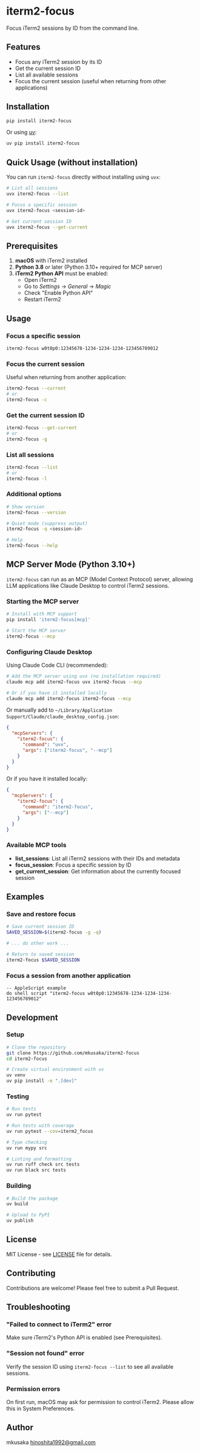 # iterm2-focus

Focus iTerm2 sessions by ID from the command line.

## Features

- Focus any iTerm2 session by its ID
- Get the current session ID
- List all available sessions
- Focus the current session (useful when returning from other applications)

## Installation

```bash
pip install iterm2-focus
```

Or using [uv](https://github.com/astral-sh/uv):

```bash
uv pip install iterm2-focus
```

## Quick Usage (without installation)

You can run `iterm2-focus` directly without installing using `uvx`:

```bash
# List all sessions
uvx iterm2-focus --list

# Focus a specific session
uvx iterm2-focus <session-id>

# Get current session ID
uvx iterm2-focus --get-current
```

## Prerequisites

1. **macOS** with iTerm2 installed
2. **Python 3.8** or later (Python 3.10+ required for MCP server)
3. **iTerm2 Python API** must be enabled:
   - Open iTerm2
   - Go to *Settings* → *General* → *Magic*
   - Check "Enable Python API"
   - Restart iTerm2

## Usage

### Focus a specific session

```bash
iterm2-focus w0t0p0:12345678-1234-1234-1234-123456789012
```

### Focus the current session

Useful when returning from another application:

```bash
iterm2-focus --current
# or
iterm2-focus -c
```

### Get the current session ID

```bash
iterm2-focus --get-current
# or
iterm2-focus -g
```

### List all sessions

```bash
iterm2-focus --list
# or
iterm2-focus -l
```

### Additional options

```bash
# Show version
iterm2-focus --version

# Quiet mode (suppress output)
iterm2-focus -q <session-id>

# Help
iterm2-focus --help
```

## MCP Server Mode (Python 3.10+)

`iterm2-focus` can run as an MCP (Model Context Protocol) server, allowing LLM applications like Claude Desktop to control iTerm2 sessions.

### Starting the MCP server

```bash
# Install with MCP support
pip install 'iterm2-focus[mcp]'

# Start the MCP server
iterm2-focus --mcp
```

### Configuring Claude Desktop

Using Claude Code CLI (recommended):

```bash
# Add the MCP server using uvx (no installation required)
claude mcp add iterm2-focus uvx iterm2-focus --mcp

# Or if you have it installed locally
claude mcp add iterm2-focus iterm2-focus --mcp
```

Or manually add to `~/Library/Application Support/Claude/claude_desktop_config.json`:

```json
{
  "mcpServers": {
    "iterm2-focus": {
      "command": "uvx",
      "args": ["iterm2-focus", "--mcp"]
    }
  }
}
```

Or if you have it installed locally:

```json
{
  "mcpServers": {
    "iterm2-focus": {
      "command": "iterm2-focus",
      "args": ["--mcp"]
    }
  }
}
```

### Available MCP tools

- **list_sessions**: List all iTerm2 sessions with their IDs and metadata
- **focus_session**: Focus a specific session by ID
- **get_current_session**: Get information about the currently focused session

## Examples

### Save and restore focus

```bash
# Save current session ID
SAVED_SESSION=$(iterm2-focus -g -q)

# ... do other work ...

# Return to saved session
iterm2-focus $SAVED_SESSION
```

### Focus a session from another application

```applescript
-- AppleScript example
do shell script "iterm2-focus w0t0p0:12345678-1234-1234-1234-123456789012"
```

## Development

### Setup

```bash
# Clone the repository
git clone https://github.com/mkusaka/iterm2-focus
cd iterm2-focus

# Create virtual environment with uv
uv venv
uv pip install -e ".[dev]"
```

### Testing

```bash
# Run tests
uv run pytest

# Run tests with coverage
uv run pytest --cov=iterm2_focus

# Type checking
uv run mypy src

# Linting and formatting
uv run ruff check src tests
uv run black src tests
```

### Building

```bash
# Build the package
uv build

# Upload to PyPI
uv publish
```

## License

MIT License - see [LICENSE](LICENSE) file for details.

## Contributing

Contributions are welcome! Please feel free to submit a Pull Request.

## Troubleshooting

### "Failed to connect to iTerm2" error

Make sure iTerm2's Python API is enabled (see Prerequisites).

### "Session not found" error

Verify the session ID using `iterm2-focus --list` to see all available sessions.

### Permission errors

On first run, macOS may ask for permission to control iTerm2. Please allow this in System Preferences.

## Author

mkusaka <hinoshita1992@gmail.com>
